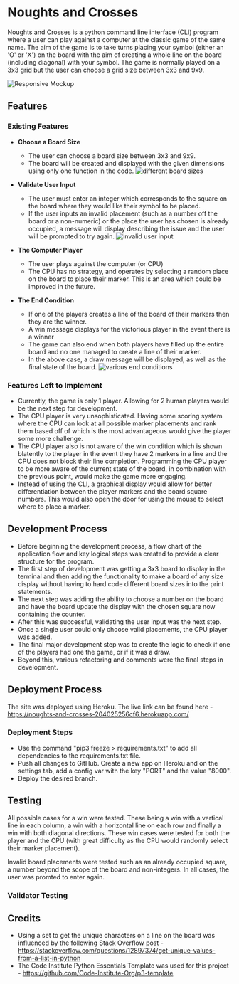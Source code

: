 # Noughts and Crosses

Noughts and Crosses is a python command line interface (CLI) program where a user can play against a computer at the classic game of the same name. The aim of the game is to take turns placing your symbol (either an 'O' or 'X') on the board with the aim of creating a whole line on the board (including diagonal) with your symbol. The game is normally played on a 3x3 grid but the user can choose a grid size between 3x3 and 9x9.


![Responsive Mockup]()

## Features 

### Existing Features

- __Choose a Board Size__

  - The user can choose a board size between 3x3 and 9x9.
  - The board will be created and displayed with the given dimensions using only one function in the code. 
  ![different board sizes]()

- __Validate User Input__
  - The user must enter an integer which corresponds to the square on the board where they would like their symbol to be placed. 
  - If the user inputs an invalid placement (such as a number off the board or a non-numeric) or the place the user has chosen is already occupied, a message will display describing the issue and the user will be prompted to try again.
  ![invalid user input]()

- __The Computer Player__
  - The user plays against the computer (or CPU)
  - The CPU has no strategy, and operates by selecting a random place on the board to place their marker. This is an area which could be improved in the future.

- __The End Condition__
  - If one of the players creates a line of the board of their markers then they are the winner.
  - A win message displays for the victorious player in the event there is a winner
  - The game can also end when both players have filled up the entire board and no one managed to create a line of their marker. 
  - In the above case, a draw message will be displayed, as well as the final state of the board.
  ![various end conditions]()


### Features Left to Implement

- Currently, the game is only 1 player. Allowing for 2 human players would be the next step for development.
- The CPU player is very unsophisticated. Having some scoring system where the CPU can look at all possible marker placements and rank them based off of which is the most advantageous would give the player some more challenge.
- The CPU player also is not aware of the win condition which is shown blatently to the player in the event they have 2 markers in a line and the CPU does not block their line completion. Programming the CPU player to be more aware of the current state of the board, in combination with the previous point, would make the game more engaging.
- Instead of using the CLI, a graphical display would allow for better differentiation between the player markers and the board square numbers. This would also open the door for using the mouse to select where to place a marker.


## Development Process
- Before beginning the development process, a flow chart of the application flow and key logical steps was created to provide a clear structure for the program.
- The first step of development was getting a 3x3 board to display in the terminal and then adding the functionality to make a board of any size display without having to hard code different board sizes into the print statements.
- The next step was adding the ability to choose a number on the board and have the board update the display with the chosen square now containing the counter.
- After this was successful, validating the user input was the next step.
- Once a single user could only choose valid placements, the CPU player was added.
- The final major development step was to create the logic to check if one of the players had one the game, or if it was a draw.
- Beyond this, various refactoring and comments were the final steps in development.


## Deployment Process

The site was deployed using Heroku. The live link can be found here - https://noughts-and-crosses-204025256cf6.herokuapp.com/


### Deployment Steps
- Use the command "pip3 freeze > requirements.txt" to add all dependencies to the requirements.txt file.
- Push all changes to GitHub.
Create a new app on Heroku and on the settings tab, add a config var with the key "PORT" and the value "8000".
- Deploy the desired branch.


## Testing 

All possible cases for a win were tested. These being a win with a vertical line in each column, a win with a horizontal line on each row and finally a win with both diagonal directions. These win cases were tested for both the player and the CPU (with great difficulty as the CPU would randomly select their marker placement).

Invalid board placements were tested such as an already occupied square, a number beyond the scope of the board and non-integers. In all cases, the user was promted to enter again.


### Validator Testing 



## Credits 

- Using a set to get the unique characters on a line on the board was influenced by the following Stack Overflow post - https://stackoverflow.com/questions/12897374/get-unique-values-from-a-list-in-python
- The Code Institute Python Essentials Template was used for this project - https://github.com/Code-Institute-Org/p3-template
